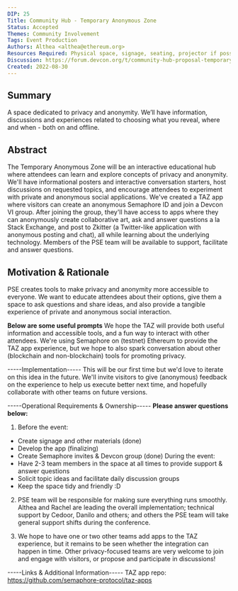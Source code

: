 ```yaml
---
DIP: 25
Title: Community Hub - Temporary Anonymous Zone
Status: Accepted
Themes: Community Involvement
Tags: Event Production
Authors: Althea <althea@ethereum.org>
Resources Required: Physical space, signage, seating, projector if possible
Discussion: https://forum.devcon.org/t/community-hub-proposal-temporary-anonymous-zone/567
Created: 2022-08-30
---
```


## Summary
A space dedicated to privacy and anonymity. We’ll have information, discussions and experiences related to choosing what you reveal, 
where and when - both on and offline.

## Abstract
The Temporary Anonymous Zone will be an interactive educational hub where attendees can learn and explore concepts of privacy and anonymity. 
We'll have informational posters and interactive conversation starters, host discussions on requested topics, and encourage attendees to experiment 
with private and anonymous social applications. We've created a TAZ app where visitors can create an anonymous Semaphore ID and join a Devcon VI group. 
After joining the group, they'll have access to apps where they can anonymously create collaborative art, ask and answer questions a la Stack Exchange, 
and post to Zkitter (a Twitter-like application with anonymous posting and chat), all while learning about the underlying technology. Members of the PSE 
team will be available to support, facilitate and answer questions.

## Motivation & Rationale
PSE creates tools to make privacy and anonymity more accessible to everyone. We want to educate attendees about their options, give them 
a space to ask questions and share ideas, and also provide a tangible experience of private and anonymous social interaction.

__Below are some useful prompts__
We hope the TAZ will provide both useful information and accessible tools, and a fun way to interact with other attendees. We're using Semaphore on (testnet)
Ethereum to provide the TAZ app experience, but we hope to also spark conversation about other (blockchain and non-blockchain) tools for promoting privacy. 

-----Implementation-----
This will be our first time but we'd love to iterate on this idea in the future. We'll invite visitors to give (anonymous) feedback on the experience to
help us execute better next time, and hopefully collaborate with other teams on future versions.

-----Operational Requirements & Ownership-----
__Please answer questions below:__
1. Before the event:
 - Create signage and other materials (done)
 - Develop the app (finalizing)
 - Create Semaphore invites & Devcon group (done)
During the event:
- Have 2-3 team members in the space at all times to provide support & answer questions
- Solicit topic ideas and facilitate daily discussion groups
- Keep the space tidy and friendly :D

2. PSE team will be responsible for making sure everything runs smoothly. Althea and Rachel are leading the overall implementation; 
technical support by Cedoor, Danilo and others; and others the PSE team will take general support shifts during the conference.

3. We hope to have one or two other teams add apps to the TAZ experience, but it remains to be seen whether the integration can happen in time. 
Other privacy-focused teams are very welcome to join and engage with visitors, or propose and participate in discussions!

-----Links & Additional Information-----
TAZ app repo: https://github.com/semaphore-protocol/taz-apps
